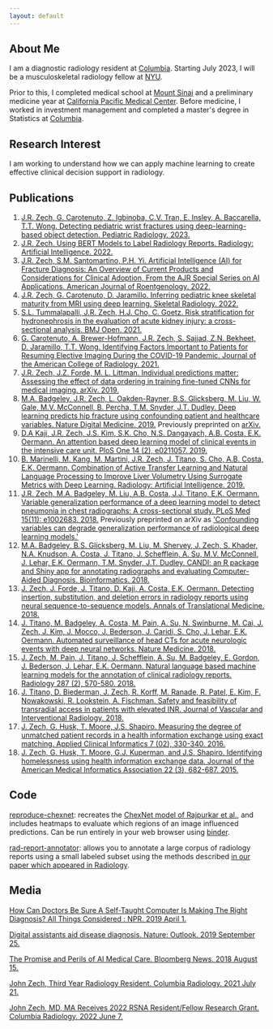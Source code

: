 ```yaml
---
layout: default
---
```


## About Me

I am a diagnostic radiology resident at [Columbia](https://www.columbiaradiology.org/). Starting July 2023, I will be a musculoskeletal radiology fellow at [NYU](https://med.nyu.edu/departments-institutes/radiology/).

Prior to this, I completed medical school at [Mount Sinai](https://icahn.mssm.edu) and a preliminary medicine year at [California Pacific Medical Center](https://www.suttermd.com/education/residency/cpmc-internal-medicine). Before medicine, I worked in investment management and completed a master's degree in Statistics at [Columbia](http://stat.columbia.edu).

## Research Interest

I am working to understand how we can apply machine learning to create effective clinical decision support in radiology.

## Publications

1. [J.R. Zech, G. Carotenuto, Z. Igbinoba, C.V. Tran, E. Insley, A. Baccarella, T.T. Wong. Detecting pediatric wrist fractures using deep-learning-based object detection. Pediatric Radiology. 2023.](https://pubmed.ncbi.nlm.nih.gov/36650360/)
2. [J.R. Zech. Using BERT Models to Label Radiology Reports. Radiology: Artificial Intelligence. 2022.](https://pubmed.ncbi.nlm.nih.gov/35923380/)
3. [J.R. Zech, S.M. Santomartino, P.H. Yi. Artificial Intelligence (AI) for Fracture Diagnosis: An Overview of Current Products and Considerations for Clinical Adoption, From the AJR Special Series on AI Applications. American Journal of Roentgenology. 2022.](https://pubmed.ncbi.nlm.nih.gov/35731103/)
4. [J.R. Zech, G. Carotenuto, D. Jaramillo. Inferring pediatric knee skeletal maturity from MRI using deep learning. Skeletal Radiology. 2022.](https://pubmed.ncbi.nlm.nih.gov/35184211/)
5. [S.L. Tummalapalli, J.R. Zech, H.J. Cho, C. Goetz. Risk stratification for hydronephrosis in the evaluation of acute kidney injury: a cross-sectional analysis. BMJ Open. 2021.](https://pubmed.ncbi.nlm.nih.gov/34389565/)
6. [G. Carotenuto, A. Brewer-Hofmann, J.R. Zech, S. Sajjad, Z.N. Bekheet, D. Jaramillo, T.T. Wong. Identifying Factors Important to Patients for Resuming Elective Imaging During the COVID-19 Pandemic. Journal of the American College of Radiology. 2021.](https://pubmed.ncbi.nlm.nih.gov/33197410/)
7. [J.R. Zech, J.Z. Forde, M. L. Littman. Individual predictions matter: Assessing the effect of data ordering in training fine-tuned CNNs for medical imaging. arXiv. 2019.](https://arxiv.org/abs/1912.03606)
8. [M.A. Badgeley, J.R. Zech, L. Oakden-Rayner, B.S. Glicksberg, M. Liu, W. Gale, M.V. McConnell, B. Percha, T.M. Snyder, J.T. Dudley. Deep learning predicts hip fracture using confounding patient and healthcare variables. Nature Digital Medicine. 2019.](https://www.nature.com/articles/s41746-019-0105-1) Previously preprinted on [arXiv.](https://arxiv.org/abs/1811.03695)
9. [D.A Kaji, J.R. Zech, J.S. Kim, S.K. Cho, N.S. Dangayach, A.B. Costa, E.K. Oermann. An attention based deep learning model of clinical events in the intensive care unit. PloS One 14 (2), e0211057. 2019.](https://journals.plos.org/plosone/article?id=10.1371/journal.pone.0211057)
10. [B. Marinelli, M. Kang, M. Martini, J.R. Zech, J. Titano, S. Cho, A.B. Costa, E.K. Oermann. Combination of Active Transfer Learning and Natural Language Processing to Improve Liver Volumetry Using Surrogate Metrics with Deep Learning. Radiology: Artificial Intelligence. 2019.](https://pubs.rsna.org/doi/abs/10.1148/ryai.2019180019)
11. [J.R. Zech, M.A. Badgeley, M. Liu, A.B. Costa, J.J. Titano, E.K. Oermann. Variable generalization performance of a deep learning model to detect pneumonia in chest radiographs: A cross-sectional study. PLoS Med 15(11): e1002683. 2018.](https://journals.plos.org/plosmedicine/article?id=10.1371/journal.pmed.1002683) Previously preprinted on arXiv as ['Confounding variables can degrade generalization performance of radiological deep learning models.'](https://arxiv.org/abs/1807.00431)
12. [M.A. Badgeley, B.S. Glicksberg, M. Liu, M. Shervey, J. Zech, S. Khader, N.A. Knudson, A. Costa, J. Titano, J. Schefflein, A. Su, M.V. McConnell, J. Lehar, E.K. Oermann, T.M. Snyder, J.T. Dudley. CANDI: an R package and Shiny app for annotating radiographs and evaluating Computer-Aided Diagnosis. Bioinformatics. 2018.](https://academic.oup.com/bioinformatics/advance-article/doi/10.1093/bioinformatics/bty855/5126235)
13. [J. Zech, J. Forde, J. Titano, D. Kaji, A. Costa, E.K. Oermann. Detecting insertion, substitution, and deletion errors in radiology reports using neural sequence-to-sequence models. Annals of Translational Medicine. 2018.](http://atm.amegroups.com/article/view/21131)
14. [J. Titano, M. Badgeley, A. Costa, M. Pain, A. Su, N. Swinburne, M. Cai, J. Zech, J. Kim, J. Mocco, J. Bederson, J. Caridi, S. Cho, J. Lehar, E.K. Oermann. Automated surveillance of head CTs for acute neurologic events with deep neural networks. Nature Medicine. 2018.](https://www.nature.com/articles/s41591-018-0147-y)
15. [J. Zech, M. Pain, J. Titano, J. Schefflein, A. Su, M. Badgeley, E. Gordon, J. Bederson, J. Lehar, E.K. Oermann. Natural language based machine learning models for the annotation of clinical radiology reports. Radiology 287 (2), 570-580. 2018.](https://pubs.rsna.org/doi/10.1148/radiol.2018171093)
16. [J. Titano, D. Biederman, J. Zech, R. Korff, M. Ranade, R. Patel, E. Kim, F. Nowakowski, R. Lookstein, A. Fischman. Safety and feasibility of transradial access in patients with elevated INR. Journal of Vascular and Interventional Radiology. 2018.](https://www.jvir.org/article/S1051-0443(17)31030-8/fulltext)
17. [J. Zech, G. Husk, T. Moore, J.S. Shapiro. Measuring the degree of unmatched patient records in a health information exchange using exact matching. Applied Clinical Informatics 7 (02), 330-340. 2016.](https://www.ncbi.nlm.nih.gov/pmc/articles/PMC4941843/)
18. [J. Zech, G. Husk, T. Moore, G.J. Kuperman, and J.S. Shapiro. Identifying homelessness using health information exchange data. 
Journal of the American Medical Informatics Association 22 (3), 682-687. 2015.](https://academic.oup.com/jamia/article/22/3/682/772673)

## Code

[reproduce-chexnet](https://github.com/jrzech/reproduce-chexnet): recreates the [ChexNet model of Rajpurkar et al.](https://arxiv.org/abs/1711.05225), and includes heatmaps to evaluate which regions of an image influenced predictions. Can be run entirely in your web browser using [binder](https://mybinder.org/).

[rad-report-annotator](https://github.com/aisinai/rad-report-annotator): allows you to annotate a large corpus of radiology reports using a small labeled subset using the methods described [in our paper which appeared in Radiology](https://pubs.rsna.org/doi/10.1148/radiol.2018171093).

## Media

[How Can Doctors Be Sure A Self-Taught Computer Is Making The Right Diagnosis? All Things Considered : NPR. 2019 April 1.](https://www.npr.org/sections/health-shots/2019/04/01/708085617/how-can-doctors-be-sure-a-self-taught-computer-is-making-the-right-diagnosis) 

[Digital assistants aid disease diagnosis. Nature: Outlook. 2019 September 25.](https://www.nature.com/articles/d41586-019-02870-4)

[The Promise and Perils of AI Medical Care. Bloomberg News. 2018 August 15.](https://www.bloomberg.com/news/articles/2018-08-15/the-promise-and-perils-of-ai-medical-care) 

[John Zech, Third Year Radiology Resident. Columbia Radiology. 2021 July 21.](https://www.columbiaradiology.org/news/john-zech-md-third-year-radiology-resident)

[John Zech, MD, MA Receives 2022 RSNA Resident/Fellow Research Grant. Columbia Radiology. 2022 June 7.](https://www.columbiaradiology.org/news/john-zech-md-ma-receives-2022-rsna-resident-fellow-research-grant)


